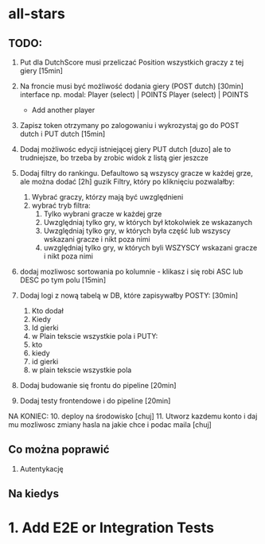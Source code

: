 # all-stars
## TODO:
1. Put dla DutchScore musi przeliczać Position wszystkich graczy z tej giery [15min]
2. Na froncie musi być możliwość dodania giery (POST dutch) [30min]
    interface np. modal:
    Player (select) | POINTS
    Player (select) | POINTS
    + Add another player
3. Zapisz token otrzymany po zalogowaniu i wykrozystaj go do POST dutch i PUT dutch [15min]
4. Dodaj możliwośc edycji istniejącej giery PUT dutch [duzo]
    ale to trudniejsze, bo trzeba by zrobic widok z listą gier jeszcze
5. Dodaj filtry do rankingu. Defaultowo są wszyscy gracze w każdej grze, ale można dodać [2h]
    guzik Filtry, który po kliknięciu pozwalałby: 
    1. Wybrać graczy, którzy mają być uwzględnieni
    2. wybrać tryb filtra:
        1. Tylko wybrani gracze w każdej grze
        2. Uwzględniaj tylko gry, w których był ktokolwiek ze wskazanych
        3. Uwzględniaj tylko gry, w których była część lub wszyscy wskazani gracze i nikt poza nimi
        4. uwzględniaj tylko gry, w których byli WSZYSCY wskazani gracze i nikt poza nimi

6. dodaj mozliwosc sortowania po kolumnie - klikasz i się robi ASC lub DESC po tym polu [15min]
7. Dodaj logi z nową tabelą w DB, które zapisywałby POSTY: [30min]
    1. Kto dodał
    2. Kiedy
    3. Id gierki
    4. w Plain tekscie wszystkie pola
    i PUTY:
    1. kto
    2. kiedy
    3. id gierki 
    4. w plain tekscie wszystkie pola
8. Dodaj budowanie się frontu do pipeline [20min]
9. Dodaj testy frontendowe i do pipeline [20min]

NA KONIEC:
10. deploy na środowisko [chuj]
11. Utworz kazdemu konto i daj mu mozliwosc zmiany hasla na jakie chce i podac maila [chuj]

## Co można poprawić
1. Autentykację

## Na kiedys
# 1. Add E2E or Integration Tests
